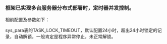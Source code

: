 ### 框架已实现多台服务器分布式部署时，定时器并发控制。

相前配置及参数如下：

sys\_para表的TASK\_LOCK\_TIMEOUT，默认配置24小时，超出24小时锁定的记录，自动解锁，一般肯定是程序异常停止，未正常解锁。



